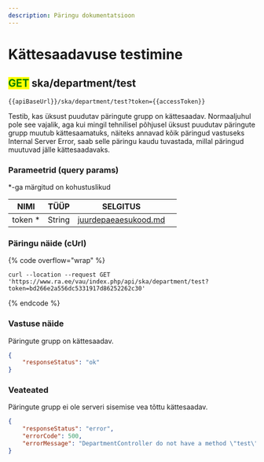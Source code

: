 ```yaml
---
description: Päringu dokumentatsioon
---
```


# Kättesaadavuse testimine

## <mark style="color:green;">GET</mark> ska/department/test

```
{{apiBaseUrl}}/ska/department/test?token={{accessToken}}
```

Testib, kas üksust puudutav päringute grupp on kättesaadav. Normaaljuhul pole see vajalik, aga kui mingil tehnilisel põhjusel üksust puudutav päringute grupp muutub kättesaamatuks, näiteks annavad kõik päringud vastuseks Internal Server Error, saab selle päringu kaudu tuvastada, millal päringud muutuvad jälle kättesaadavaks.

### Parameetrid (query params)

\*-ga märgitud on kohustuslikud

| NIMI     | TÜÜP   | SELGITUS                                                     |   |
| -------- | ------ | ------------------------------------------------------------ | - |
| token \* | String | [juurdepaeaesukood.md](../../juurdepaeaesukood.md "mention") |   |

### Päringu näide (cUrl)

{% code overflow="wrap" %}
```shell
curl --location --request GET 'https://www.ra.ee/vau/index.php/api/ska/department/test?token=bd266e2a556dc5331917d86252262c30'
```
{% endcode %}

### Vastuse näide

Päringute grupp on kättesaadav.

```json
{
    "responseStatus": "ok"
}
```

### Veateated

Päringute grupp ei ole serveri sisemise vea tõttu kättesaadav.

```json
{
    "responseStatus": "error",
    "errorCode": 500,
    "errorMessage": "DepartmentController do not have a method \"test\"."
}
```
